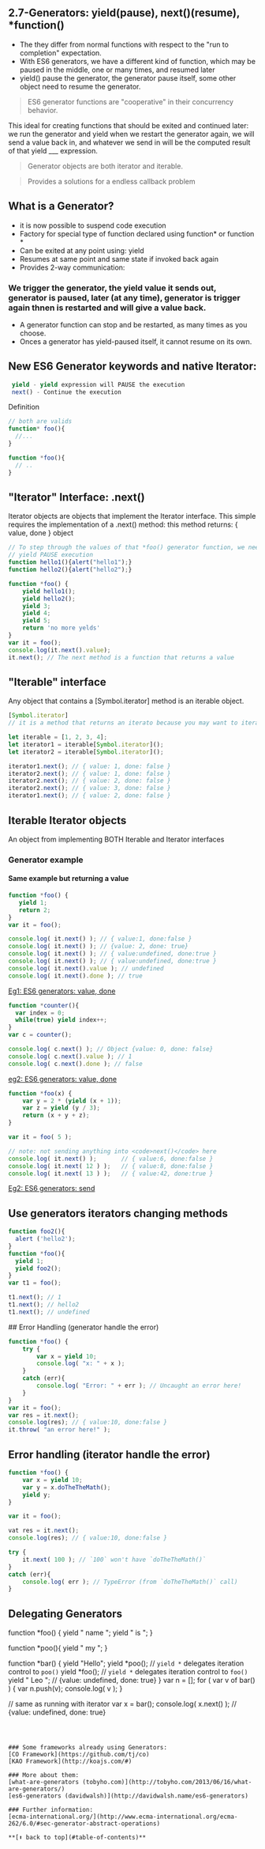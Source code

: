 ## 2.7-Generators: yield(pause), next()(resume), *function() 
- The they differ from normal functions with respect to the "run to completion" expectation.
- With ES6 generators, we have a different kind of function, which may be paused in the middle, one or many times, and resumed later
- yield() pause the generator, the generator pause itself, some other object need to resume the generator.

> ES6 generator functions are "cooperative" in their concurrency behavior. 

This  ideal for creating functions that should be exited and continued later: we run the generator and yield when we restart the generator again, we will send a value back in, and whatever we send in will be the computed result of that yield ___ expression.

> Generator objects are both iterator and iterable.

> Provides a solutions for a endless callback problem

## What is a Generator?
- it is now possible to suspend code execution
- Factory for special type of function declared using function* or function *
- Can be exited at any point using: yield
- Resumes at same point and same state if invoked back again
- Provides 2-way communication: 

### We trigger the generator, the yield value it sends out, generator is paused, later (at any time), generator is trigger again thnen is restarted and will give a value back.
- A generator function can stop and be restarted, as many times as you choose. 
- Onces a generator has yield-paused itself, it cannot resume on its own.

## New ES6 Generator keywords and native Iterator:
```javascript
 yield - yield expression will PAUSE the execution
 next() - Continue the execution
```

Definition
```javascript
// both are valids
function* foo(){
  //...
}

function *foo(){
  // ..
}
```

## "Iterator" Interface: .next()
Iterator objects are objects that implement the Iterator interface. This simple requires the implementation of a .next() method: 
this method returns: { value, done } object

```javascript
// To step through the values of that *foo() generator function, we need an iterator to be constructed
// yield PAUSE execution
function hello1(){alert("hello1");}
function hello2(){alert("hello2");}

function *foo() {
    yield hello1();
    yield hello2();
    yield 3;
    yield 4;
    yield 5;
    return 'no more yelds'
}
var it = foo();  
console.log(it.next().value);
it.next(); // The next method is a function that returns a value
```

## "Iterable" interface
Any object that contains a [Symbol.iterator] method is an iterable object.
```javascript
[Symbol.iterator] 
// it is a method that returns an iterato because you may want to iterate over the same data source multiple times, 
```
```javascript
let iterable = [1, 2, 3, 4];
let iterator1 = iterable[Symbol.iterator]();
let iterator2 = iterable[Symbol.iterator]();

iterator1.next(); // { value: 1, done: false }
iterator2.next(); // { value: 1, done: false }
iterator2.next(); // { value: 2, done: false }
iterator2.next(); // { value: 3, done: false }
iterator1.next(); // { value: 2, done: false }
```

##  Iterable Iterator objects
An object from implementing BOTH Iterable and Iterator interfaces


### Generator example
#### Same example but returning a value
```javascript
function *foo() {
   yield 1;
   return 2;
}
var it = foo();

console.log( it.next() ); // { value:1, done:false }
console.log( it.next() ); // {value: 2, done: true}
console.log( it.next() ); // { value:undefined, done:true }
console.log( it.next() ); // { value:undefined, done:true }
console.log( it.next().value ); // undefined
console.log( it.next().done ); // true
```
[Eg1: ES6 generators: value, done](http://www.es6fiddle.net/icgaoklw/)


```javascript
function *counter(){
  var index = 0;
  while(true) yield index++;
}
var c = counter();

console.log( c.next() ); // Object {value: 0, done: false}
console.log( c.next().value ); // 1
console.log( c.next().done ); // false
```
[eg2: ES6 generators: value, done](http://www.es6fiddle.net/icgaluf9/)

```javascript
function *foo(x) {
    var y = 2 * (yield (x + 1));
    var z = yield (y / 3);
    return (x + y + z);
}

var it = foo( 5 );

// note: not sending anything into <code>next()</code> here
console.log( it.next() );       // { value:6, done:false }
console.log( it.next( 12 ) );   // { value:8, done:false }
console.log( it.next( 13 ) );   // { value:42, done:true }
```
[Eg2: ES6 generators: send](http://www.es6fiddle.net/ic3t2ex1/)


## Use generators iterators changing methods
```javascript
function foo2(){ 
  alert ('hello2');
} 
function *foo(){ 
  yield 1;
  yield foo2();  
} 
var t1 = foo();

t1.next(); // 1
t1.next(); // hello2
t1.next(); // undefined
```

## Error Handling (generator handle the error)
```javascript
function *foo() {
    try {
        var x = yield 10;
        console.log( "x: " + x ); 
    }
    catch (err){
        console.log( "Error: " + err ); // Uncaught an error here!
    }
}
var it = foo();
var res = it.next(); 
console.log(res); // { value:10, done:false }
it.throw( "an error here!" );
```

## Error handling (iterator handle the error)
```javascript
function *foo() {
    var x = yield 10;
    var y = x.doTheTheMath(); 
    yield y;
}

var it = foo();

vat res = it.next(); 
console.log(res); // { value:10, done:false }

try {
    it.next( 100 ); // `100` won't have `doTheTheMath()`
}
catch (err){
    console.log( err ); // TypeError (from `doTheTheMath()` call)
}
```

## Delegating Generators
function *foo() {
    yield " name ";
    yield " is ";
}

function *poo(){
   yield " my ";
}

function *bar() {
    yield "Hello";
    yield *poo(); // `yield *` delegates iteration control to `poo()`
    yield *foo(); // `yield *` delegates iteration control to `foo()`
    yield " Leo "; // {value: undefined, done: true}
}
var n = [];
for ( var v of bar() ) {
    var n.push(v);
    console.log( v ); 
}

// same as running with iterator
var x = bar();
console.log( x.next() ); // {value: undefined, done: true}

```



### Some frameworks already using Generators:
[CO Framework](https://github.com/tj/co)
[KAO Framework](http://koajs.com/#)

### More about them: 
[what-are-generators (tobyho.com)](http://tobyho.com/2013/06/16/what-are-generators/)
[es6-generators (davidwalsh)](http://davidwalsh.name/es6-generators)

### Further information:
[ecma-international.org/](http://www.ecma-international.org/ecma-262/6.0/#sec-generator-abstract-operations)

**[⬆ back to top](#table-of-contents)**
